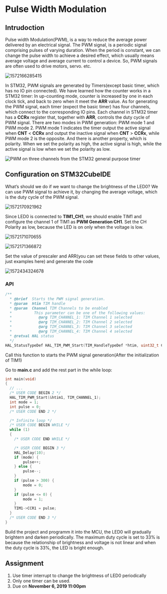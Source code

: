 # Pulse Width Modulation

## Intrudoction

Pulse width Modulation(PWM), is a way to reduce the average power delivered by an electrical signal. The PWM signal, is a periodic signal comprising pulses of varying duration. When the period is constant, we can change the pulse width to achieve a desired effect, which usually means average voltage and average current to control a device. So, PWM signals are often used to drive motors, servo. etc.

 ![1572166285415](Pulse%20Width%20Modulation.assets/1572166285415.png)

In STM32, PWM signals are generated by Timers(except basic timer, which has no IO pin connected). We have learned how the counter works in a STM32 timer: In up-counting mode, counter is increased by one in each clock tick, and back to zero when it meet the **ARR** value. As for generating the PWM signal, each timer (expect the basic timer) has four channels, which connect to the corresponding IO pins. Each channel in STM32 timer has a **CCRx​** register that, together with **ARR**, controls the duty cycle of PWM signal. There are two modes in PWM generation: PWM mode 1 and PWM mode 2. PWM mode 1 indicates the timer output the active signal when **CNT** < **CCRx** and output the inactive signal when **CNT** > **CCRx**, while PWM mode 2 is the opposite. And there is another property, which is polarity. When we set the polarity as high, the active signal is high, while the active signal is low when we set the polarity as low.

 ![PWM on three channels from the STM32 general purpose timer](Pulse%20Width%20Modulation.assets/pwm-output-mode.jpg) 

## Configuration on STM32CubeIDE

What’s should we do if we want to change the brightness of the LED0? We can use PWM signal to achieve it, by changing the average voltage, which is the duty cycle of the PWM signal.

![1572170921962](Pulse%20Width%20Modulation.assets/1572170921962.png)

Since LED0 is connected to **TIM1_CH1**, we should enable TIM1 and configure the channel 1 of TIM1 as **PWM Generation CH1**. Set the CH Polarity as low, because the LED is on only when the voltage is low.

![1572171070655](Pulse%20Width%20Modulation.assets/1572171070655.png)

![1572171366872](Pulse%20Width%20Modulation.assets/1572171366872.png)

Set the value of prescaler and ARR(you can set these fields to other values, just examples here) and generate the code

![1572434324678](Pulse%20Width%20Modulation.assets/1572434324678.png)

### API

```c
/**
  * @brief  Starts the PWM signal generation.
  * @param  htim TIM handle
  * @param  Channel TIM Channels to be enabled
  *          This parameter can be one of the following values:
  *            @arg TIM_CHANNEL_1: TIM Channel 1 selected
  *            @arg TIM_CHANNEL_2: TIM Channel 2 selected
  *            @arg TIM_CHANNEL_3: TIM Channel 3 selected
  *            @arg TIM_CHANNEL_4: TIM Channel 4 selected
  * @retval HAL status
  */
HAL_StatusTypeDef HAL_TIM_PWM_Start(TIM_HandleTypeDef *htim, uint32_t Channel)
```

Call this function to starts the PWM signal generation(After the initialization of TIM1)

Go to **main.c** and add the rest part in the while loop:

```c
int main(void)
{ 
  // ...
  /* USER CODE BEGIN 2 */
  HAL_TIM_PWM_Start(&htim1, TIM_CHANNEL_1);
  int mode = 1;
  int pulse = 0;
  /* USER CODE END 2 */

  /* Infinite loop */
  /* USER CODE BEGIN WHILE */
  while (1)
  {
    /* USER CODE END WHILE */

    /* USER CODE BEGIN 3 */
  	HAL_Delay(10);
  	if (mode) {
  		pulse++;
  	} else {
  		pulse--;
  	}
  	if (pulse > 300) {
  		mode = 0;
  	}
  	if (pulse <= 0) {
  		mode = 1;
  	}
  	TIM1->CCR1 = pulse;
  }
  /* USER CODE END 3 */
}
```

Build the project and programm it into the MCU, the LED0 will gradually brightern and darken periodically. The maximum duty cycle is set to 33% is because the relationship of brightness and voltage is not linear and when the duty cycle is 33%, the LED is bright enough.



## Assignment

1. Use timer interrupt to change the brightness of LED0 periodically
2. Only one timer can be used.
3. Due on **November 6, 2019 11:00pm**